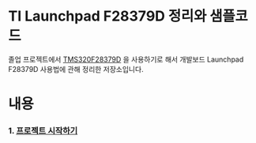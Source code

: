 # TI Launchpad F28379D 정리와 샘플코드
졸업 프로젝트에서  [TMS320F28379D](https://www.ti.com/product/TMS320F28379D?utm_source=google&utm_medium=cpc&utm_campaign=epd-null-null-GPN_EN-cpc-pf-google-kr&utm_content=TMS320F28379D&ds_k=%7b_dssearchterm%7d&DCM=yes&gclid=Cj0KCQiA3smABhCjARIsAKtrg6J0WoCqDwk3WiAZXkxOj_5GenqYyoq9Cus0gZFmDKacygiGOzoiT1MaAuOcEALw_wcB&gclsrc=aw.ds) 을 사용하기로 해서 개발보드 Launchpad F28379D 사용법에 관해 정리한 저장소입니다.

# 내용
### 1. [프로젝트 시작하기](./docs/01startFromBlank.md)

